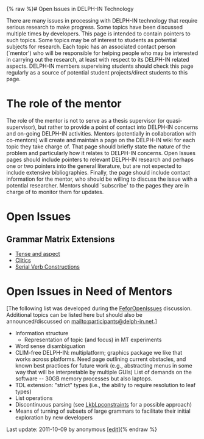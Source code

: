 {% raw %}# Open Issues in DELPH-IN Technology

There are many issues in processing with DELPH-IN technology that
require serious research to make progress. Some topics have been
discussed multiple times by developers. This page is intended to contain
pointers to such topics. Some topics may be of interest to students as
potential subjects for research. Each topic has an associated contact
person (\`mentor') who will be responsible for helping people who may be
interested in carrying out the research, at least with respect to its
DELPH-IN related aspects. DELPH-IN members supervising students should
check this page regularly as a source of potential student
projects/direct students to this page.

# The role of the mentor

The role of the mentor is not to serve as a thesis supervisor (or
quasi-supervisor), but rather to provide a point of contact into
DELPH-IN concerns and on-going DELPH-IN activities. Mentors (potentially
in collaboration with co-mentors) will create and maintain a page on the
DELPH-IN wiki for each topic they take charge of. That page should
briefly state the nature of the problem and particularly how it relates
to DELPH-IN concerns. Open Issues pages should include pointers to
relevant DELPH-IN research and perhaps one or two pointers into the
general literature, but are not expected to include extensive
bibliographies. Finally, the page should include contact information for
the mentor, who should be willing to discuss the issue with a potential
researcher. Mentors should \`subscribe' to the pages they are in charge
of to monitor them for updates.

# Open Issues

## Grammar Matrix Extensions

- [Tense and aspect](https://blog.inductorsoftware.com/docsproto/summits/OpenissuesTop_GrammarMatrixTenseAspect)
- [Clitics](https://blog.inductorsoftware.com/docsproto/summits/OpenissuesTop_GrammarMatrixClitic)
- [Serial Verb
Constructions](https://blog.inductorsoftware.com/docsproto/summits/OpenissuesTop_GrammarMatrixSerialVerbConstructions)

# Open Issues in Need of Mentors

\[The following list was developed during the
[FeforOpenIssues](https://blog.inductorsoftware.com/docsproto/summits/FeforOpenIssues) discussion. Additional topics can be
listed here but should also be announced/discussed on
<mailto:participants@delph-in.net>.\]

- Information structure
  - Representation of topic (and focus) in MT experiments
- Word sense disambiguation
- CLIM-free DELPH-IN: multiplatform; graphics package we like that
works across platforms. Need page outlining current obstacles, and
known best practices for future work (e.g., abstracting menus in
some way that will be interpretable by multiple GUIs) List of
demands on the software -- 30GB memory processes but also laptops.
- TDL extension: "strict" types (i.e., the ability to require
resolution to leaf types)
- List operations
- Discontinuous parsing (see [LkbLpconstraints](https://blog.inductorsoftware.com/docsproto/tools/LkbLpconstraints) for
a possible approach)
- Means of turning of subsets of large grammars to facilitate their
initial exploration by new developers

Last update: 2011-10-09 by anonymous [[edit](https://github.com/delph-in/docs/wiki/OpenissuesTop/_edit)]{% endraw %}